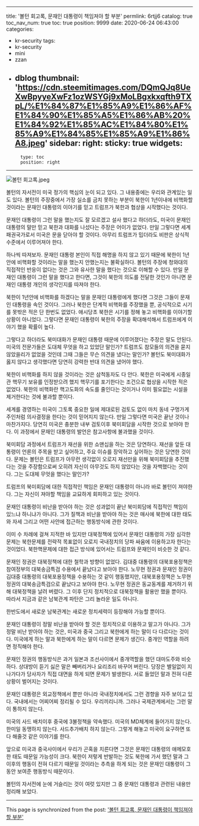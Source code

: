 
---
title: '볼턴 회고록, 문재인 대통령이 책임져야 할 부분'
permlink: 6rtjj6
catalog: true
toc_nav_num: true
toc: true
position: 9999
date: 2020-06-24 06:43:00
categories:
- kr-security
tags:
- kr-security
- mini
- zzan
- dblog
thumbnail: 'https://cdn.steemitimages.com/DQmQJq8UeXwBpyyeXwFz1ozWSYGj9xMoLBgxkxqfth9TXpL/%E1%84%87%E1%85%A9%E1%86%AF%E1%84%90%E1%85%A5%E1%86%AB%20%E1%84%92%E1%85%AC%E1%84%80%E1%85%A9%E1%84%85%E1%85%A9%E1%86%A8.jpeg'
sidebar:
    right:
        sticky: true
widgets:
    -
        type: toc
        position: right
---


![볼턴 회고록.jpeg](https://cdn.steemitimages.com/DQmQJq8UeXwBpyyeXwFz1ozWSYGj9xMoLBgxkxqfth9TXpL/%E1%84%87%E1%85%A9%E1%86%AF%E1%84%90%E1%85%A5%E1%86%AB%20%E1%84%92%E1%85%AC%E1%84%80%E1%85%A9%E1%84%85%E1%85%A9%E1%86%A8.jpeg)

볼턴의 자서전이 미국 정가의 핵심의 눈이 되고 있다. 그 내용중에는 우리와 관계있는 일도 있다. 볼턴의 주장중에서 가장 실소를 금치 못하는 부분이 북한이 1년이내에 비핵화할것이라는 문재인 대통령의 이야기를 믿고 트럼프가 북한과 협상을 시작했다는 것이다.

문재인 대통령이 그런 말을 했는지도 잘 모르겠고 설사 했다고 하더라도, 미국이 문재인 대통령의 말만 믿고 북한과 대화를 나섰다는 주장은 어이가 없었다. 만일 그렇다면 세계패권국가로서 미국은 문을 닫아야 할 것이다. 아무리 트럼프가 밉더라도 비판은 상식적 수준에서 이루어져야 한다.

하나씩 따져보자. 문재인 대통령 본인이 직접 해명을 하지 않고 있기 때문에 북한이 1년안에 비핵화할 것이라는 말을 했는지 안했는지는 불확실하다. 볼턴의 주장에 청와대의 직접적인 반응이 없다는 것은 그와 유사한 말을 했다는 것으로 이해할 수 있다. 만일 문재인 대통령이 그런 말을 했다고 한다면, 그것이 북한의 의도를 전달한 것인가 아니면 문재인 대통령 개인의 생각인지를 따져야 한다.

북한이 1년안에 비핵화를 하겠다는 말을 문재인 대통령에게 했다면 그것은 그들이 문재인 대통령을 속인 것이다. 그러나 북한은 단계적 비핵화를 주장했을 뿐, 공식적으로 시기를 못밖은 적은 단 한번도 없었다. 애시당초 북한은 시기를 정해 놓고 비핵화를 이야기할 상황이 아니었다. 그렇다면 문재인 대통령이 북한의 주장을 확대해석해서 트럼프에게 이야기 했을 확률이 높다.

그렇다고 하더라도 북미대화가 문재인 대통령 때문에 이루어졌다는 주장은 말도 안된다. 미국의 전문가들은 도대체 무엇을 하고 있었단 말인가? 트럼프도 참모들의 의견을 묻지 않았을리가 없었을 것인데 그때 그들은 무슨 의견을 냈다는 말인가? 볼턴도 북미대화가 옳지 않다고 생각했다면 당연히 강력한 반대 의견을 냈어야 했다.

북한이 비핵화를 하지 않을 것이라는 것은 삼척동자도 다 안다. 북한은 미국에게 시종일관 핵무기 보유를 인정받으려 했지 핵무기를 포기한다는 조건으로 협상을 시작한 적은 없었다. 북한의 비핵화란 핵고도화의 속도를 줄인다는 것이거나 이미 필요없는 시설을 제거한다는 것에 불과할 뿐이다.

세계를 경영하는 미국이 그토록 중요한 일에 제대로된 검토도 없이 마치 동네 구멍가게 주인처럼 의사결정을 한다는 것이 믿어지지 않는다. 만일 그렇다면 미국은 끝난 것이나 마찬가지다. 당연히 미국은 충분한 내부 검토이후 북미회담을 시작한 것으로 보아야 한다. 이 과정에서 문재인 대통령의 발언은 참고사항에 불과했을 것이다.

북미회담 과정에서 트럼프가 재선을 위한 쇼맨십을 하는 것은 당연하다. 재선을 앞둔 대통령이 언론의 주목을 받고 싶어하고, 주요 이슈를 장악하고 싶어하는 것은 당연한 것이다. 문제는 볼턴은 트럼프가 아무런 생각없이 오로지 재선만을 위해 북미회담을 추진했다는 것을 주장함으로써 오히려 자신이 아무것도 하지 않았다는 것을 자백했다는 것이다. 그는 도대체 무엇을 했다는 말인가?

트럼프의 북미회담에 대한 직접적인 책임은 문재인 대통령이 아니라 바로 볼턴이 져야한다. 그는 자신이 져야할 책임을 교묘하게 회피하고 있는 것이다.

문재인 대통령이 비난을 받아야 하는 것은 성과없이 끝난 북미회담에 직접적인 책임이 있느냐 하니냐가 아니다. 그가 질책과 비난을 받아야 하는 것은 매사에 북한에 대한 태도와 자세 그리고 어떤 사안에 접근하는 행동방식에 관한 것이다.

이미 수 차례에 걸쳐 지적한 바 있지만 대북정책에 있어서 문재인 대통령의 가장 심각한 문제는 북한문제를 전략적 목표없이 오로지 국내정치의 당파 싸움에 이용하고자 한다는 것이었다. 북한핵문제에 대한 접근 방식에 있어서는 트럼프와 문재인이 비슷한 것 같다.

문재인 정권은 대북정책에 대한 철학과 방향이 없었다. 김대중 대통령의 대북포용정책은 참여정부의 대북송금특검 수용에서 끝났다고 보아야 한다. 노무현 정권과 문재인 정권이 김대중 대통령의 대북포용정책을 수용하는 것 같이 행동했지만, 대북포용정책은 노무현 정권의 대북송금특검으로 끝났다고 보아야 한다. 노무현 정권은 동교동계를 제거하기 위해 대북정책을 날려 버렸다. 그 이후 단지 정치적으로 대북정책을 활용만 했을 뿐이다. 따라서 지금과 같은 남북관계 파탄은 그리 놀라운 일도 아니다.

한반도에서 새로운 남북관계는 새로운 정치세력이 등장해야 가능할 뿐이다.

문재인 대통령이 정말 비난을 받아야 할 것은 정치적으로 이용하고 말고가 아니다. 그가 정말 비난 받아야 하는 것은, 미국과 중국 그리고 북한에게 하는 말이 다 다르다는 것이다. 미국에게 하는 말과 북한에게 하는 말이 다르면 문제가 생긴다. 중개인 역할을 하려면 정직해야 한다.

문재인 정권의 행동방식은 과거 일본과 조선사이에서 중개역할을 했던 대마도주와 비슷하다. 상대방이 듣기 싫은 말은 빼버리거나 요리조리 바꾸어 버린다. 당장은 별일없이 지나가다가 당사자가 직접 대면을 하게 되면 문제가 발생한다. 서로 들었던 말과 전혀 다른 상황이 벌어지는 것이다.

문재인 대통령은 외교정책에서 뿐만 아니라 국내정치에서도 그런 경향을 자주 보이고 있다. 국내에서는 어찌어찌 정리될 수 있다. 우리끼리니까. 그러나 국제관계에서는 그런 말이 통하지 않는다.

미국의 사드 배치이후 중국에 3불정책을 약속했다. 미국의 MD체계에 들어가지 않는다. 한미일 동맹하지 않는다. 사드추가배치 하지 않는다. 그렇게 해놓고 미국이 요구하면 또 다 해줄것 같은 이야기를 한다.

앞으로 미국과 중국사이에서 우리가 곤혹을 치른다면 그것은 문재인 대통령의 애메모호한 태도 때문일 가능성이 크다. 북한이 저렇게 반발하는 것도 북한에 가서 했던 말과 그 이후의 행동이 전혀 다르기 때문일 것이라는 추측을 하게 되는 것은 문재인 대통령이 그동안 보여준 행동방식 때문이다.

볼턴의 자서전에 눈에 거슬리는 것이 여럿 있지만 그 중 문재인 대통령과 관련된 내용만 정리해 보았다.

- - -

This page is synchronized from the post: ['볼턴 회고록, 문재인 대통령이 책임져야 할 부분'](https://steemit.com/@oldstone/6rtjj6)
